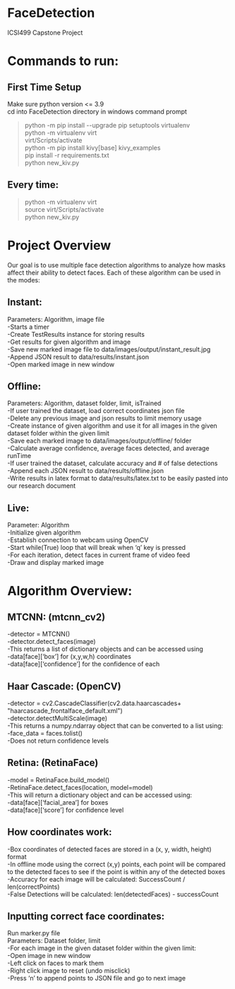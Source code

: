 # FaceDetection
ICSI499 Capstone Project  

# Commands to run:  
## First Time Setup
Make sure python version <= 3.9  
cd into FaceDetection directory in windows command prompt  
> python -m pip install --upgrade pip setuptools virtualenv  
> python -m virtualenv virt  
> virt/Scripts/activate  
> python -m pip install kivy[base] kivy_examples  
> pip install -r requirements.txt  
> python new_kiv.py  

## Every time:
> python -m virtualenv virt  
> source virt/Scripts/activate  
> python new_kiv.py    


# Project Overview
Our goal is to use multiple face detection algorithms to analyze how masks affect their ability to detect faces. Each of these algorithm can be used in the modes:  

## Instant:  
Parameters: Algorithm, image file  
-Starts a timer  
-Create TestResults instance for storing results  
-Get results for given algorithm and image  
-Save new marked image file to data/images/output/instant_result.jpg  
-Append JSON result to data/results/instant.json  
-Open marked image in new window  

## Offline:  
Parameters: Algorithm, dataset folder, limit, isTrained  
-If user trained the dataset, load correct coordinates json file  
-Delete any previous image and json results to limit memory usage  
-Create instance of given algorithm and use it for all images in the given dataset folder within the given limit  
-Save each marked image to data/images/output/offline/ folder  
-Calculate average confidence, average faces detected, and average runTime  
-If user trained the dataset, calculate accuracy and # of false detections  
-Append each JSON result to data/results/offline.json  
-Write results in latex format to data/results/latex.txt to be easily pasted into our research document  
	

## Live:  
Parameter: Algorithm  
-Initialize given algorithm  
-Establish connection to webcam using OpenCV  
-Start while(True) loop that will break when ‘q’ key is pressed  
-For each iteration, detect faces in current frame of video feed  
-Draw and display marked image  
 
# Algorithm Overview:  

## MTCNN: (mtcnn_cv2)  
-detector = MTCNN()  
-detector.detect_faces(image)  
-This returns a list of dictionary objects and can be accessed using  
-data[face][‘box’] for (x,y,w,h) coordinates  
-data[face][‘confidence’] for the confidence of each  

## Haar Cascade: (OpenCV)  
-detector = cv2.CascadeClassifier(cv2.data.haarcascades+  
"haarcascade_frontalface_default.xml")  
-detector.detectMultiScale(image)  
-This returns a numpy.ndarray object that can be converted to a list using:  
-face_data = faces.tolist()  
-Does not return confidence levels  

## Retina: (RetinaFace)  
-model = RetinaFace.build_model()  
-RetinaFace.detect_faces(location, model=model)  
-This will return a dictionary object and can be accessed using:  
-data[face][‘facial_area’] for boxes  
-data[face][‘score’] for confidence level  

## How coordinates work:  

-Box coordinates of detected faces are stored in a (x, y, width, height) format  
-In offline mode using the correct (x,y) points, each point will be compared to the detected faces to see if the point is within any of the detected boxes  
-Accuracy for each image will be calculated: SuccessCount / len(correctPoints)  
-False Detections will be calculated: len(detectedFaces) - successCount  


## Inputting correct face coordinates:  
Run marker.py file  
Parameters: Dataset folder, limit  
-For each image in the given dataset folder within the given limit:  
-Open image in new window  
-Left click on faces to mark them  
-Right click image to reset (undo misclick)  
-Press ‘n’ to append points to JSON file and go to next image  


  
